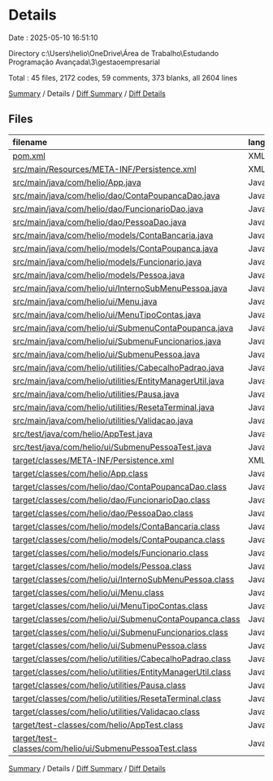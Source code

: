 # Details

Date : 2025-05-10 16:51:10

Directory c:\\Users\\helio\\OneDrive\\Área de Trabalho\\Estudando Programação Avançada\\3\\gestaoempresarial

Total : 45 files,  2172 codes, 59 comments, 373 blanks, all 2604 lines

[Summary](results.md) / Details / [Diff Summary](diff.md) / [Diff Details](diff-details.md)

## Files
| filename | language | code | comment | blank | total |
| :--- | :--- | ---: | ---: | ---: | ---: |
| [pom.xml](/pom.xml) | XML | 102 | 7 | 12 | 121 |
| [src/main/Resources/META-INF/Persistence.xml](/src/main/Resources/META-INF/Persistence.xml) | XML | 20 | 3 | 5 | 28 |
| [src/main/java/com/helio/App.java](/src/main/java/com/helio/App.java) | Java | 12 | 0 | 5 | 17 |
| [src/main/java/com/helio/dao/ContaPoupancaDao.java](/src/main/java/com/helio/dao/ContaPoupancaDao.java) | Java | 83 | 2 | 27 | 112 |
| [src/main/java/com/helio/dao/FuncionarioDao.java](/src/main/java/com/helio/dao/FuncionarioDao.java) | Java | 80 | 3 | 29 | 112 |
| [src/main/java/com/helio/dao/PessoaDao.java](/src/main/java/com/helio/dao/PessoaDao.java) | Java | 63 | 0 | 23 | 86 |
| [src/main/java/com/helio/models/ContaBancaria.java](/src/main/java/com/helio/models/ContaBancaria.java) | Java | 36 | 0 | 9 | 45 |
| [src/main/java/com/helio/models/ContaPoupanca.java](/src/main/java/com/helio/models/ContaPoupanca.java) | Java | 34 | 2 | 8 | 44 |
| [src/main/java/com/helio/models/Funcionario.java](/src/main/java/com/helio/models/Funcionario.java) | Java | 54 | 0 | 10 | 64 |
| [src/main/java/com/helio/models/Pessoa.java](/src/main/java/com/helio/models/Pessoa.java) | Java | 28 | 1 | 4 | 33 |
| [src/main/java/com/helio/ui/InternoSubMenuPessoa.java](/src/main/java/com/helio/ui/InternoSubMenuPessoa.java) | Java | 124 | 4 | 15 | 143 |
| [src/main/java/com/helio/ui/Menu.java](/src/main/java/com/helio/ui/Menu.java) | Java | 51 | 1 | 11 | 63 |
| [src/main/java/com/helio/ui/MenuTipoContas.java](/src/main/java/com/helio/ui/MenuTipoContas.java) | Java | 36 | 1 | 11 | 48 |
| [src/main/java/com/helio/ui/SubmenuContaPoupanca.java](/src/main/java/com/helio/ui/SubmenuContaPoupanca.java) | Java | 162 | 3 | 46 | 211 |
| [src/main/java/com/helio/ui/SubmenuFuncionarios.java](/src/main/java/com/helio/ui/SubmenuFuncionarios.java) | Java | 204 | 8 | 58 | 270 |
| [src/main/java/com/helio/ui/SubmenuPessoa.java](/src/main/java/com/helio/ui/SubmenuPessoa.java) | Java | 202 | 10 | 29 | 241 |
| [src/main/java/com/helio/utilities/CabecalhoPadrao.java](/src/main/java/com/helio/utilities/CabecalhoPadrao.java) | Java | 21 | 1 | 7 | 29 |
| [src/main/java/com/helio/utilities/EntityManagerUtil.java](/src/main/java/com/helio/utilities/EntityManagerUtil.java) | Java | 24 | 3 | 7 | 34 |
| [src/main/java/com/helio/utilities/Pausa.java](/src/main/java/com/helio/utilities/Pausa.java) | Java | 11 | 0 | 4 | 15 |
| [src/main/java/com/helio/utilities/ResetaTerminal.java](/src/main/java/com/helio/utilities/ResetaTerminal.java) | Java | 10 | 0 | 2 | 12 |
| [src/main/java/com/helio/utilities/Validacao.java](/src/main/java/com/helio/utilities/Validacao.java) | Java | 145 | 0 | 34 | 179 |
| [src/test/java/com/helio/AppTest.java](/src/test/java/com/helio/AppTest.java) | Java | 11 | 6 | 4 | 21 |
| [src/test/java/com/helio/ui/SubmenuPessoaTest.java](/src/test/java/com/helio/ui/SubmenuPessoaTest.java) | Java | 14 | 1 | 6 | 21 |
| [target/classes/META-INF/Persistence.xml](/target/classes/META-INF/Persistence.xml) | XML | 20 | 3 | 5 | 28 |
| [target/classes/com/helio/App.class](/target/classes/com/helio/App.class) | Java | 10 | 0 | 0 | 10 |
| [target/classes/com/helio/dao/ContaPoupancaDao.class](/target/classes/com/helio/dao/ContaPoupancaDao.class) | Java | 30 | 0 | 0 | 30 |
| [target/classes/com/helio/dao/FuncionarioDao.class](/target/classes/com/helio/dao/FuncionarioDao.class) | Java | 28 | 0 | 0 | 28 |
| [target/classes/com/helio/dao/PessoaDao.class](/target/classes/com/helio/dao/PessoaDao.class) | Java | 29 | 0 | 0 | 29 |
| [target/classes/com/helio/models/ContaBancaria.class](/target/classes/com/helio/models/ContaBancaria.class) | Java | 26 | 0 | 0 | 26 |
| [target/classes/com/helio/models/ContaPoupanca.class](/target/classes/com/helio/models/ContaPoupanca.class) | Java | 14 | 0 | 0 | 14 |
| [target/classes/com/helio/models/Funcionario.class](/target/classes/com/helio/models/Funcionario.class) | Java | 29 | 0 | 0 | 29 |
| [target/classes/com/helio/models/Pessoa.class](/target/classes/com/helio/models/Pessoa.class) | Java | 9 | 0 | 0 | 9 |
| [target/classes/com/helio/ui/InternoSubMenuPessoa.class](/target/classes/com/helio/ui/InternoSubMenuPessoa.class) | Java | 40 | 0 | 1 | 41 |
| [target/classes/com/helio/ui/Menu.class](/target/classes/com/helio/ui/Menu.class) | Java | 25 | 0 | 0 | 25 |
| [target/classes/com/helio/ui/MenuTipoContas.class](/target/classes/com/helio/ui/MenuTipoContas.class) | Java | 17 | 0 | 0 | 17 |
| [target/classes/com/helio/ui/SubmenuContaPoupanca.class](/target/classes/com/helio/ui/SubmenuContaPoupanca.class) | Java | 66 | 0 | 1 | 67 |
| [target/classes/com/helio/ui/SubmenuFuncionarios.class](/target/classes/com/helio/ui/SubmenuFuncionarios.class) | Java | 78 | 0 | 0 | 78 |
| [target/classes/com/helio/ui/SubmenuPessoa.class](/target/classes/com/helio/ui/SubmenuPessoa.class) | Java | 57 | 0 | 0 | 57 |
| [target/classes/com/helio/utilities/CabecalhoPadrao.class](/target/classes/com/helio/utilities/CabecalhoPadrao.class) | Java | 18 | 0 | 0 | 18 |
| [target/classes/com/helio/utilities/EntityManagerUtil.class](/target/classes/com/helio/utilities/EntityManagerUtil.class) | Java | 16 | 0 | 0 | 16 |
| [target/classes/com/helio/utilities/Pausa.class](/target/classes/com/helio/utilities/Pausa.class) | Java | 13 | 0 | 0 | 13 |
| [target/classes/com/helio/utilities/ResetaTerminal.class](/target/classes/com/helio/utilities/ResetaTerminal.class) | Java | 18 | 0 | 0 | 18 |
| [target/classes/com/helio/utilities/Validacao.class](/target/classes/com/helio/utilities/Validacao.class) | Java | 68 | 0 | 0 | 68 |
| [target/test-classes/com/helio/AppTest.class](/target/test-classes/com/helio/AppTest.class) | Java | 11 | 0 | 0 | 11 |
| [target/test-classes/com/helio/ui/SubmenuPessoaTest.class](/target/test-classes/com/helio/ui/SubmenuPessoaTest.class) | Java | 23 | 0 | 0 | 23 |

[Summary](results.md) / Details / [Diff Summary](diff.md) / [Diff Details](diff-details.md)